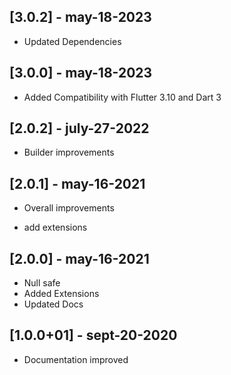 ## [3.0.2] - may-18-2023

* Updated Dependencies

## [3.0.0] - may-18-2023

* Added Compatibility with Flutter 3.10 and Dart 3

## [2.0.2] - july-27-2022

* Builder improvements

## [2.0.1] - may-16-2021

* Overall improvements

* add extensions

## [2.0.0] - may-16-2021

* Null safe
* Added Extensions
* Updated Docs

## [1.0.0+01] - sept-20-2020

* Documentation improved  